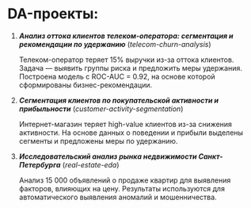 # DA-проекты:

1. ***Анализ оттока клиентов телеком-оператора: сегментация и рекомендации по удержанию*** (*telecom-churn-analysis*)
   
   Телеком-оператор теряет 15% выручки из-за оттока клиентов. Задача — выявить группы риска и предложить меры удержания. Построена модель с ROC-AUC = 0.92, на основе которой сформированы бизнес-рекомендации.

3. ***Сегментация клиентов по покупательской активности и прибыльности*** (*customer-activity-segmentation*)

   Интернет-магазин теряет high-value клиентов из-за снижения активности. На основе данных о поведении и прибыли выделены сегменты и предложены меры по удержанию.

4. ***Исследовательский анализ рынка недвижимости Санкт-Петербурга*** (*real-estate-eda*)
   
   Анализ 15 000 объявлений о продаже квартир для выявления факторов, влияющих на цену. Результаты используются для автоматического выявления аномалий и мошенничества.

